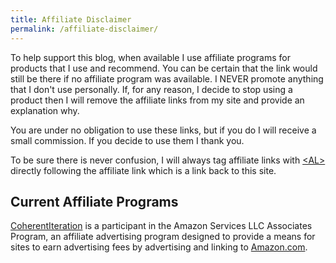 ```yaml
---
title: Affiliate Disclaimer
permalink: /affiliate-disclaimer/
---
```


To help support this blog, when available I use affiliate programs for products that I use and recommend. You can be certain that the link would still be there if no affiliate program was available. I NEVER promote anything that I don't use personally. If, for any reason, I decide to stop using a product then I will remove the affiliate links from my site and provide an explanation why.

You are under no obligation to use these links, but if you do I will receive a small commission. If you decide to use them I thank you.

To be sure there is never confusion, I will always tag affiliate links with [\<AL>](/affiliate-disclosure) directly following the affiliate link which is a link back to this site.

## Current Affiliate Programs

[CoherentIteration](/) is a participant in the Amazon Services LLC Associates Program, an affiliate advertising program designed to provide a means for sites to earn advertising fees by advertising and linking to [Amazon.com](http://www.amazon.com).
